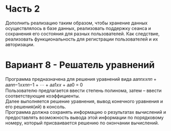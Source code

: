 # Часть 2
Дополнить реализацию таким образом, чтобы хранение данных осуществлялось в базе данных, реализовать поддержку сеанса и сохранения его состояния для разных пользователей. Как следствие, реализовать функциональность для регистрации пользователей и их авторизации.

# Вариант 8 - Решатель уравнений
Программа предназначена для решения уравнений вида 𝑎𝑎𝑛𝑛𝑥𝑥𝑛𝑛 + 𝑎𝑎𝑛𝑛−1𝑥𝑥𝑛𝑛−1 + ⋯ + 𝑎𝑎1𝑥𝑥 + 𝑎𝑎0 = 0\
Пользователю предлагается ввести степень полинома, затем – ввести соответствующие коэффициенты.\
Далее выполняется решение уравнения, вывод конечного уравнения и его решения(ий) в консоль.\
Программа должна сохранять информацию о результатах вычислений и предоставлять возможность вывода
этой информации по порядковому номеру, который присваивается решению по окончании вычислений.

